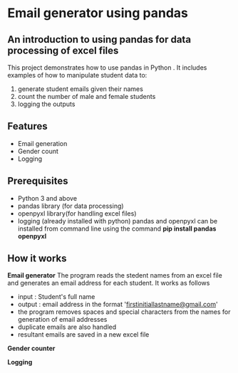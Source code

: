 # Email generator using pandas

## An introduction to using pandas for data processing of excel files

This project demonstrates how to use pandas in Python . It includes examples of how to manipulate student data to:

1. generate student emails given their names
2. count the number of male and female students
3. logging the outputs

## Features

- Email generation
- Gender count
- Logging

## Prerequisites

- Python 3 and above
- pandas library (for data processing)
- openpyxl library(for handling excel files)
- logging (already installed with python)
  pandas and openpyxl can be installed from command line using the command
  **pip install pandas openpyxl**

## How it works

**Email generator**
The program reads the stedent names from an excel file and generates an email address for each student. It works as follows

- input : Student's full name
- output : email address in the format 'firstinitiallastname@gmail.com'
- the program removes spaces and special characters from the names for generation of email addresses
- duplicate emails are also handled
- resultant emails are saved in a new excel file

**Gender counter**

**Logging**
